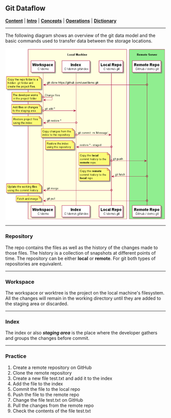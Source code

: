 ## Git Dataflow
[**Content**](../README.md) |
[**Intro**](../01-Introduction) |
[**Concepts**](./) |
[**Operations**](../03-Operations) |
[**Dictionary**](../04-Appendix/dictionary.md)
________________________________________________________________________________

The following diagram shows an overview of the git data model and the 
basic commands used to transfer data between the storage locations.

![Git Dataflow](../Assets/images/git-dataflow-diagram.png)

-------------------------------------------------------------------------------
### Repository
The repo contains the files as well as the history of the changes made to those 
files. The history is a collection of snapshots at different points of time.
The repository can be either **local** or **remote**. For git both types of 
repositories are equivalent.

-------------------------------------------------------------------------------
### Workspace
The workspace or worktree is the project on the local machine's filesystem. 
All the changes will remain in the working directory until they are 
added to the staging area or discarded.

-------------------------------------------------------------------------------
### Index
The index or also ***staging area*** is the place where the developer gathers and 
groups the changes before commit.

-------------------------------------------------------------------------------
### Practice
1. Create a remote repository on GitHub
2. Clone the remote repository
3. Create a new file test.txt and add it to the index
4. Add the file to the index
5. Commit the file to the local repo
6. Push the file to the remote repo
7. Change the file test.txt on GitHub
8. Pull the changes from the remote repo
9. Check the contents of the file test.txt

